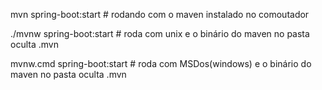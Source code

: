 mvn spring-boot:start # rodando com o maven instalado no comoutador

  ./mvnw spring-boot:start # roda com unix e o binário do maven no pasta oculta .mvn

  mvnw.cmd spring-boot:start # roda com MSDos(windows) e o binário do maven no pasta oculta .mvn